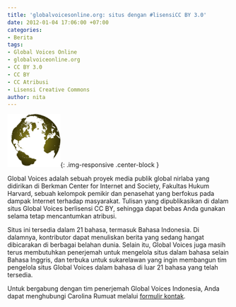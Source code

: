 ```yaml
---
title: 'globalvoicesonline.org: situs dengan #lisensiCC BY 3.0'
date: 2012-01-04 17:06:00 +07:00
categories:
- Berita
tags:
- Global Voices Online
- globalvoiceonline.org
- CC BY 3.0
- CC BY
- CC Atribusi
- Lisensi Creative Commons
author: nita
---
```


![120px-Continents_from_globe.png](/uploads/120px-Continents_from_globe.png){: .img-responsive .center-block }

Global Voices adalah sebuah proyek media publik global nirlaba yang didirikan di Berkman Center for Internet and Society, Fakultas Hukum Harvard, sebuah kelompok pemikir dan penasehat yang berfokus pada dampak Internet terhadap masyarakat. Tulisan yang dipublikasikan di dalam situs Global Voices berlisensi CC BY, sehingga dapat bebas Anda gunakan selama tetap mencantumkan atribusi.

Situs ini tersedia dalam 21 bahasa, termasuk Bahasa Indonesia. Di dalamnya, kontributor dapat menuliskan berita yang sedang hangat dibicarakan di berbagai belahan dunia. Selain itu, Global Voices juga masih terus membutuhkan penerjemah untuk mengelola situs dalam bahasa selain Bahasa Inggris, dan terbuka untuk sukarelawan yang ingin membangun tim pengelola situs Global Voices dalam bahasa di luar 21 bahasa yang telah tersedia.

Untuk bergabung dengan tim penerjemah Global Voices Indonesia, Anda dapat menghubungi Carolina Rumuat melalui [formulir kontak](http://id.globalvoicesonline.org/kontak-kami/).

